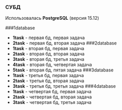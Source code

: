 ### СУБД
Использовалась **PostgreSQL** (версия 15.12) 


###1database
  - **1task** - первая бд, первая задача
  - **2task** - первая бд, вторая задача
###2database 
  - **1task** - вторая бд, первая задача
  - **2task** - вторая бд, вторая задача
  - **3task** - вторая бд, третья задача
  - **4task** - вторая бд, четвертая задача
  - **5task** - вторая бд, пятая задача
###3database
   - **1task** - третья бд, первая задача
  - **2task** - третья бд, вторая задача
  - **3task** - третья бд, третья задача
###4database
   - **1task** - четвертая бд, первая задача
  - **2task** - четвертая бд, вторая задача
  - **3task** - четвертая бд, третья задача
